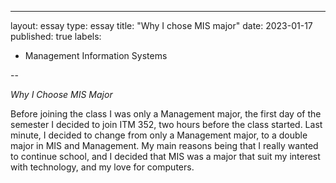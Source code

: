 ---
layout: essay
type: essay
title: "Why I chose MIS major"
date: 2023-01-17
published: true
labels:
  - Management Information Systems

--

*Why I Choose MIS Major*

Before joining the class I was only a Management major, the first day of the semester I decided to join ITM 352, two hours before the class started. Last minute, I decided to change from only a Management major, to a double major in MIS and Management. My main reasons being that I really wanted to continue school, and I decided that MIS was a major that suit my interest with technology, and my love for computers.
